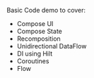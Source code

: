 Basic Code demo to cover:
* Compose UI
* Compose State
* Recomposition
* Unidirectional DataFlow
* DI using Hilt
* Coroutines
* Flow

